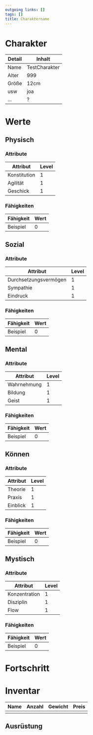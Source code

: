 ```yaml
---
outgoing links: []
tags: []
title: Charaktername
---
```


# Charakter

| Detail | Inhalt        |
|--------|---------------|
| Name   | TestCharakter |
| Alter  | 999           |
| Größe  | 12cm          |
| usw    | joa           |
| ...    | ?             |

# Werte

## Physisch

### Attribute

| Attribut     | Level |
|--------------|-------|
| Konstitution | 1     |
| Agilität     | 1     |
| Geschick     | 1     |

### Fähigkeiten

| Fähigkeit | Wert |
|-----------|------|
| Beispiel  | 0    |

## Sozial

### Attribute

| Attribut              | Level |
|-----------------------|-------|
| Durchsetzungsvermögen | 1     |
| Sympathie             | 1     |
| Eindruck              | 1     |

### Fähigkeiten

| Fähigkeit | Wert |
|-----------|------|
| Beispiel  | 0    |

## Mental

### Attribute

| Attribut    | Level |
|-------------|-------|
| Wahrnehmung | 1     |
| Bildung     | 1     |
| Geist       | 1     |

### Fähigkeiten

| Fähigkeit | Wert |
|-----------|------|
| Beispiel  | 0    |

## Können

### Attribute

| Attribut | Level |
|----------|-------|
| Theorie  | 1     |
| Praxis   | 1     |
| Einblick | 1     |

### Fähigkeiten

| Fähigkeit | Wert |
|-----------|------|
| Beispiel  | 0    |

## Mystisch

### Attribute

| Attribut      | Level |
|---------------|-------|
| Konzentration | 1     |
| Disziplin     | 1     |
| Flow          | 1     |

### Fähigkeiten

| Fähigkeit | Wert |
|-----------|------|
| Beispiel  | 0    |

# Fortschritt

# Inventar

| Name | Anzahl | Gewicht | Preis |
|------|--------|---------|-------|
|      |        |         |       |

## Ausrüstung
